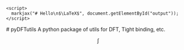 <html>
  <head>
    <script type="text/javascript" src="https://codeassign.github.io/markjax/dist/markjax.min.js"></script>
  </head>

  <body>
    <div id="output"></div>

    <script>
      markjax("# Hello\n$\LaTeX$", document.getElementById("output"));
    </script>
  </body>
</html>
# pyDFTutils
A python package of utils for DFT, Tight binding, etc. 

$$\int$$

